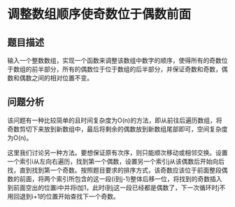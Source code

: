 # 调整数组顺序使奇数位于偶数前面
## 题目描述
输入一个整数数组，实现一个函数来调整该数组中数字的顺序，使得所有的奇数位于数组的前半部分，所有的偶数位于位于数组的后半部分，并保证奇数和奇数，偶数和偶数之间的相对位置不变。

## 问题分析
该问题有一种比较简单的且时间复杂度为O(n)的方法，即从前往后遍历数组，将奇数剪切下来放到新数组中，最后将剩余的偶数放到新数组尾部即可，空间复杂度为O(n)。

这里我们讨论另一种方法。要想保证原有次序，则只能顺次移动或相邻交换。设置一个索引i从左向右遍历，找到第一个偶数，设置另一个索引j从该偶数后开始向后找，直到找到第一个奇数。按照题目要求的排序方式，该奇数应该位于前面整段偶数的前面，将两个索引所包含的这一段(i到j-1)整体后移一位，将找到的奇数插入到前面空出的位置i中并将i加1，此时i到j这一段已经都是偶数了，下一次循环时j不用回退到i+1的位置开始查找下一个奇数。